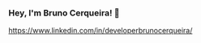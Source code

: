 ### Hey, I'm Bruno Cerqueira! 👋

<a href="https://www.linkedin.com/in/developerbrunocerqueira/" target="_blank">https://www.linkedin.com/in/developerbrunocerqueira/</a>

